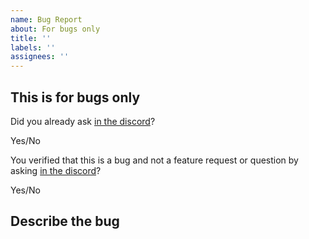 ```yaml
---
name: Bug Report
about: For bugs only
title: ''
labels: ''
assignees: ''
---
```


## This is for bugs only

Did you already ask [in the discord](https://discord.com/invite/nuR9zZ2nsh)?

Yes/No

You verified that this is a bug and not a feature request or question by asking [in the discord](https://discord.com/invite/nuR9zZ2nsh)?

Yes/No

## Describe the bug

